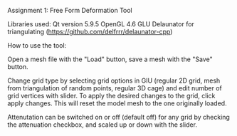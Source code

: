 Assignment 1: Free Form Deformation Tool

Libraries used: 
    Qt version 5.9.5
    OpenGL 4.6
    GLU
    Delaunator for triangulating (https://github.com/delfrrr/delaunator-cpp) 

How to use the tool:

Open a mesh file with the "Load" button, save a mesh with the "Save" button.

Change grid type by selecting grid options in GIU (regular 2D grid, mesh from triangulation of random points, regular 3D cage) and edit number of grid vertices with slider.
To apply the desired changes to the grid, click apply changes. This will reset the model mesh to the one originally loaded. 

Attenutation can be switched on or off (default off) for any grid by checking the attenuation checkbox, and scaled up or down with the slider.

